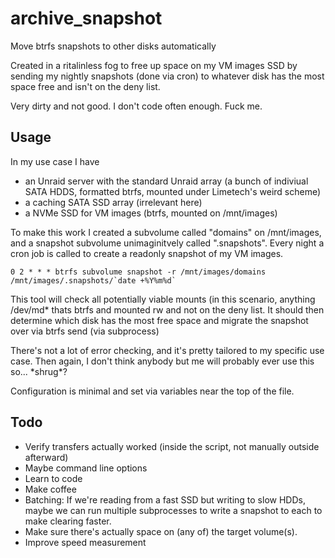 # archive_snapshot
Move btrfs snapshots to other disks automatically

Created in a ritalinless fog to free up space on my VM images SSD by sending my nightly snapshots (done via cron) to whatever disk has the most space free and isn't on the deny list.

Very dirty and not good. I don't code often enough. Fuck me.

## Usage
In my use case I have
* an Unraid server with the standard Unraid array (a bunch of indiviual SATA HDDS, formatted btrfs, mounted under Limetech's weird scheme)
* a caching SATA SSD array (irrelevant here)
* a NVMe SSD for VM images (btrfs, mounted on /mnt/images)

To make this work I created a subvolume called "domains" on /mnt/images, and a snapshot subvolume unimaginitvely called ".snapshots". Every night a cron job is called to create a readonly snapshot of my VM images.
```
0 2 * * * btrfs subvolume snapshot -r /mnt/images/domains /mnt/images/.snapshots/`date +%Y%m%d`
```
This tool will check all potentially viable mounts (in this scenario, anything /dev/md* thats btrfs and mounted rw and not on the deny list. It should then determine which disk has the most free space and migrate the snapshot over via btrfs send (via subprocess)

There's not a lot of error checking, and it's pretty tailored to my specific use case. Then again, I don't think anybody but me will probably ever use this so... \*shrug\*?

Configuration is minimal and set via variables near the top of the file. 

## Todo
* Verify transfers actually worked (inside the script, not manually outside afterward)
* Maybe command line options
* Learn to code
* Make coffee
* Batching: If we're reading from a fast SSD but writing to slow HDDs, maybe we can run multiple subprocesses to write a snapshot to each to make clearing faster.
* Make sure there's actually space on (any of) the target volume(s).
* Improve speed measurement
